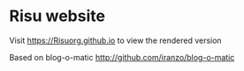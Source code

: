 # Risu website

Visit <https://Risuorg.github.io> to view the rendered version

Based on blog-o-matic <http://github.com/iranzo/blog-o-matic>
